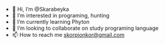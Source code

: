 - 👋 Hi, I’m @Skarabeyka
- 👀 I’m interested in programing, hunting
- 🌱 I’m currently learning Phyton
- 💞️ I’m looking to collaborate on study programing language
- 📫 How to reach me skorpionkor@gmail.com

<!---
Skarabeyka/Skarabeyka is a ✨ special ✨ repository because its `README.md` (this file) appears on your GitHub profile.
You can click the Preview link to take a look at your changes.
--->

